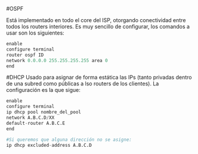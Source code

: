 #OSPF

 Está implementado en todo el core del ISP, otorgando conectividad entre todos los routers interiores. Es muy sencillo de configurar, los comandos a usar son los siguientes:

```python
enable
configure terminal
router ospf ID
network 0.0.0.0 255.255.255.255 area 0
end

```
#DHCP
 Usado para asignar de forma estática las IPs (tanto privadas dentro de una subred como públicas a lso routers de los clientes). La configuración es la que sigue:

```python
enable
configure terminal
ip dhcp pool nombre_del_pool
network A.B.C.D/XX
default-router A.B.C.E
end

#Si queremos que alguna dirección no se asigne:
ip dhcp excluded-address A.B.C.D
```
